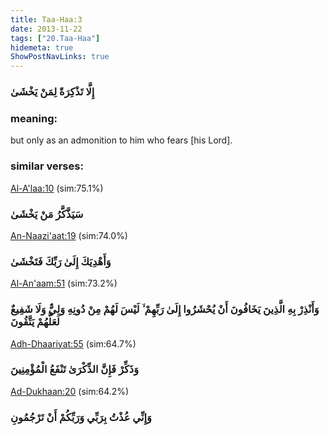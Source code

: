 ```yaml
---
title: Taa-Haa:3
date: 2013-11-22
tags: ["20.Taa-Haa"]
hidemeta: true 
ShowPostNavLinks: true 
---
```

### إِلَّا تَذْكِرَةً لِمَنْ يَخْشَىٰ
### meaning: 
but only as an admonition to him who fears [his Lord].
### similar verses: 

[Al-A'laa:10](/87/10) (sim:75.1%)

### سَيَذَّكَّرُ مَنْ يَخْشَىٰ

[An-Naazi'aat:19](/79/19) (sim:74.0%)

### وَأَهْدِيَكَ إِلَىٰ رَبِّكَ فَتَخْشَىٰ

[Al-An'aam:51](/6/51) (sim:73.2%)

### وَأَنْذِرْ بِهِ الَّذِينَ يَخَافُونَ أَنْ يُحْشَرُوا إِلَىٰ رَبِّهِمْ ۙ لَيْسَ لَهُمْ مِنْ دُونِهِ وَلِيٌّ وَلَا شَفِيعٌ لَعَلَّهُمْ يَتَّقُونَ

[Adh-Dhaariyat:55](/51/55) (sim:64.7%)

### وَذَكِّرْ فَإِنَّ الذِّكْرَىٰ تَنْفَعُ الْمُؤْمِنِينَ

[Ad-Dukhaan:20](/44/20) (sim:64.2%)

### وَإِنِّي عُذْتُ بِرَبِّي وَرَبِّكُمْ أَنْ تَرْجُمُونِ
